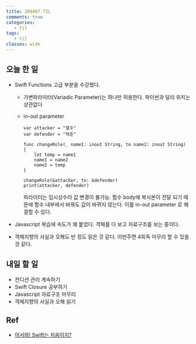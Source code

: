 ```yaml
---
title: 200407 TIL
comments: true
categories:
   - til
tags:
   - til
classes: wide
---
```

## 오늘 한 일
- Swift Functions 고급 부분을 수강했다.

  - 가변파라미터(Variadic Parameter)는 하나만 허용한다. 파이썬과 달리 위치는 상관없다
  - in-out parameter

    ```
    var attacker = "철수"
    var defender = "혁준"
    
    func changeRole(_ name1: inout String, to name2: inout String) {
        let temp = name1
        name1 = name2
        name2 = temp
    }
    
    changeRole(&attacker, to: &defender)
    print(attacker, defender)
    ```

    파라미터는 임시상수라 값 변경이 불가능. 함수 body에 복사본이 전달 되기 때문에 함수 내부에서 바꿔도 값이 바뀌지 않는다. 이를 in-out parameter 로 해결할 수 있다.
- Javascript 복습에 속도가 꽤 붙었다. 객체를 다 보고 자료구조를 보는 중이다.
- 객체지향의 사실과 오해도 반 정도 읽은 것 같다. 이번주면 4회독 마무리 할 수 있을 것 같다.

## 내일 할 일

- 컨디션 관리 계속하기
- Swift Closure 공부하기
- Javascript 자료구조 마무리
- 객체지향의 사실과 오해 읽기

## Ref
- [어서와! Swift는 처음이지?](https://programmers.co.kr/learn/courses/9873)